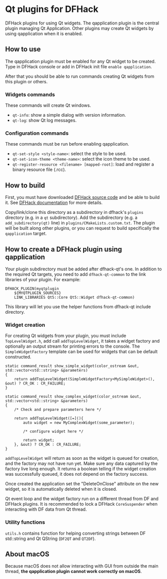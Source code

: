 Qt plugins for DFHack
=====================

DFHack plugins for using Qt widgets. The qapplication plugin is the central plugin managing Qt Application. Other plugins may create Qt widgets by using qapplication when it is enabled.

How to use
----------

The qapplication plugin must be enabled for any Qt widget to be created. Type
in DFHack console or add in DFHack init file `enable qapplication`.

After that you should be able to run commands creating Qt widgets from this plugin or others.

### Widgets commands

These commands will create Qt windows.

 - `qt-info`: show a simple dialog with version information.
 - `qt-log`: show Qt log messages.

### Configuration commands

These commands must be run before enabling qapplication.

 - `qt-set-style <style-name>`: select the style to be used.
 - `qt-set-icon-theme <theme-name>`: select the icon theme to be used.
 - `qt-register-resource <filename> [mapped-root]`: load and register a binary
   resource file (.rcc).


How to build
------------

First, you must have downloaded [DFHack source code](https://github.com/DFHack/dfhack/) and be able to build it. See
[DFHack documentation](https://dfhack.readthedocs.io/en/stable/docs/Compile.html) for
more details.

Copy/link/clone this directory as a subdirectory in dfhack's `plugins`
directory (e.g. in a `qt` subdirectory). Add the subdirectory (e.g. a
`add_subdirectory(qt)` line) in `plugins/CMakeLists.custom.txt`. The plugin
will be built along other plugins, or you can request to build specifically the
`qapplication` target.


How to create a DFHack plugin using qapplication
------------------------------------------------

Your plugin subdirectory must be added after dfhack-qt's one. In addition to
the required Qt targets, you need to add `dfhack-qt-common` to the link
libraries of your plugin. For example:

```
DFHACK_PLUGIN(myqtplugin
    ${MYQTPLUGIN_SOURCES}
    LINK_LIBRARIES Qt5::Core Qt5::Widget dfhack-qt-common)
```

This library will let you use the helper functions from dfhack-qt include directory.

### Widget creation

For creating Qt widgets from your plugin, you must include `TopLevelWidget.h`,
add call `addTopLevelWidget`, it takes a widget factory and optionally an
output stream for printing errors to the console. The `SimpleWidgetFactory`
template can be used for widgets that can be default constructed.

```
static command_result show_simple_widget(color_ostream &out, std::vector<std::string> &parameters)
{
    return addTopLevelWidget(SimpleWidgetFactory<MySimpleWidget>(), &out) ? CR_OK : CR_FAILURE;
}

static command_result show_complex_widget(color_ostream &out, std::vector<std::string> &parameters)
{
    /* Check and prepare parameters here */

    return addTopLevelWidget([=](){
        auto widget = new MyComplexWidget(some_parameter);

        /* configure widget here */

        return widget;
    }, &out) ? CR_OK : CR_FAILURE;
}
```

`addTopLevelWidget` will return as soon as the widget is queued for creation,
and the factory may not have run yet. Make sure any data captured by the
factory live long enough. It returns a boolean telling if the widget creation
was successfully queued, it does not depend on the factory success.

Once created the application set the "DeleteOnClose" attribute on the new
widget, so it is automatically deleted when it is closed.

Qt event loop and the widget factory run on a different thread from DF and
DFHack plugins. It is recommended to lock a DFHack `CoreSuspender` when
interacting with DF data from Qt thread.

### Utility functions

`utils.h` contains function for helping converting strings between DF std::string and Qt QString (`DF2QT` and `QT2DF`).


About macOS
-----------

Because macOS does not allow interacting with GUI from outside the main thread,
**the qapplication plugin cannot work correctly on macOS**.
